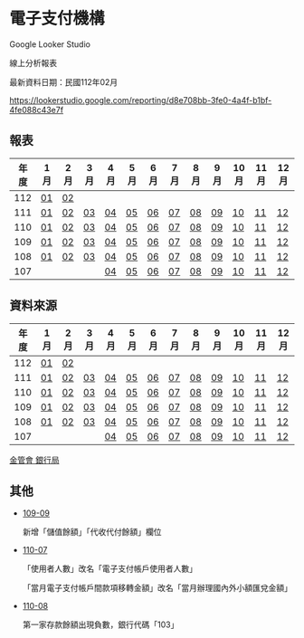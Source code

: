 # 電子支付機構

Google Looker Studio

線上分析報表

最新資料日期：民國112年02月

https://lookerstudio.google.com/reporting/d8e708bb-3fe0-4a4f-b1bf-4fe088c43e7f

## 報表

| 年度 | 1月                     | 2月                     | 3月                     | 4月                     | 5月                     | 6月                     | 7月                     | 8月                     | 9月                     | 10月                    | 11月                    | 12月                    |
| ---- | ----------------------- | ----------------------- | ----------------------- | ----------------------- | ----------------------- | ----------------------- | ----------------------- | ----------------------- | ----------------------- | ----------------------- | ----------------------- | ----------------------- |
| 112 | [01](./docs/report/11201.md) | [02](./docs/report/11202.md) |  |  |  |  |  |  |  |  |  |  |
| 111  | [01](./docs/report/11101.md) | [02](./docs/report/11102.md) | [03](./docs/report/11103.md) | [04](./docs/report/11104.md) | [05](./docs/report/11105.md) | [06](./docs/report/11106.md) | [07](./docs/report/11107.md) | [08](./docs/report/11108.md) | [09](./docs/report/11109.md) | [10](./docs/report/11110.md) | [11](./docs/report/11111.md) | [12](./docs/report/11112.md) |
| 110  | [01](./docs/report/11001.md) | [02](./docs/report/11002.md) | [03](./docs/report/11003.md) | [04](./docs/report/11004.md) | [05](./docs/report/11005.md) | [06](./docs/report/11006.md) | [07](./docs/report/11007.md) | [08](./docs/report/11008.md) | [09](./docs/report/11009.md) | [10](./docs/report/11010.md) | [11](./docs/report/11011.md) | [12](./docs/report/11012.md) |
| 109  | [01](./docs/report/10901.md) | [02](./docs/report/10902.md) | [03](./docs/report/10903.md) | [04](./docs/report/10904.md) | [05](./docs/report/10905.md) | [06](./docs/report/10906.md) | [07](./docs/report/10907.md) | [08](./docs/report/10908.md) | [09](./docs/report/10909.md) | [10](./docs/report/10910.md) | [11](./docs/report/10911.md) | [12](./docs/report/10912.md) |
| 108  | [01](./docs/report/10801.md) | [02](./docs/report/10802.md) | [03](./docs/report/10803.md) | [04](./docs/report/10804.md) | [05](./docs/report/10805.md) | [06](./docs/report/10806.md) | [07](./docs/report/10807.md) | [08](./docs/report/10808.md) | [09](./docs/report/10809.md) | [10](./docs/report/10810.md) | [11](./docs/report/10811.md) | [12](./docs/report/10812.md) |
| 107  |                         |                         |                         | [04](./docs/report/10704.md) | [05](./docs/report/10705.md) | [06](./docs/report/10706.md) | [07](./docs/report/10707.md) | [08](./docs/report/10708.md) | [09](./docs/report/10709.md) | [10](./docs/report/10710.md) | [11](./docs/report/10711.md) | [12](./docs/report/10712.md) |

## 資料來源

| 年度 | 1月                                                          | 2月                                                          | 3月                                                          | 4月                                                          | 5月                                                          | 6月                                                          | 7月                                                          | 8月                                                          | 9月                                                          | 10月                                                         | 11月                                                         | 12月                                                         |
| ---- | ------------------------------------------------------------ | ------------------------------------------------------------ | ------------------------------------------------------------ | ------------------------------------------------------------ | ------------------------------------------------------------ | ------------------------------------------------------------ | ------------------------------------------------------------ | ------------------------------------------------------------ | ------------------------------------------------------------ | ------------------------------------------------------------ | ------------------------------------------------------------ | ------------------------------------------------------------ |
| 112  | [01](https://www.banking.gov.tw/ch/home.jsp?id=169&parentpath=0,2&mcustomize=news_view.jsp&dataserno=202303090001&dtable=News) | [02](https://www.banking.gov.tw/ch/home.jsp?id=169&parentpath=0,2&mcustomize=news_view.jsp&dataserno=202304130001&dtable=News) |                                                              |                                                              |                                                              |                                                              |                                                              |                                                              |                                                              |                                                              |                                                              |                                                              |
| 111  | [01](https://www.banking.gov.tw/ch/home.jsp?id=169&parentpath=0,2&mcustomize=news_view.jsp&dataserno=202203100001&dtable=News) | [02](https://www.banking.gov.tw/ch/home.jsp?id=169&parentpath=0,2&mcustomize=news_view.jsp&dataserno=202204140003&dtable=News) | [03](https://www.banking.gov.tw/ch/home.jsp?id=169&parentpath=0,2&mcustomize=news_view.jsp&dataserno=202205120004&dtable=News) | [04](https://www.banking.gov.tw/ch/home.jsp?id=169&parentpath=0,2&mcustomize=news_view.jsp&dataserno=202206090003&dtable=News) | [05](https://www.banking.gov.tw/ch/home.jsp?id=169&parentpath=0,2&mcustomize=news_view.jsp&dataserno=202207140001&dtable=News) | [06](https://www.banking.gov.tw/ch/home.jsp?id=169&parentpath=0,2&mcustomize=news_view.jsp&dataserno=202208110001&dtable=News) | [07](https://www.banking.gov.tw/ch/home.jsp?id=169&parentpath=0,2&mcustomize=news_view.jsp&dataserno=202209080002&dtable=News) | [08](https://www.banking.gov.tw/ch/home.jsp?id=169&parentpath=0,2&mcustomize=news_view.jsp&dataserno=202210110002&dtable=News) | [09](https://www.banking.gov.tw/ch/home.jsp?id=169&parentpath=0,2&mcustomize=news_view.jsp&dataserno=202211100002&dtable=News) | [10](https://www.banking.gov.tw/ch/home.jsp?id=169&parentpath=0,2&mcustomize=news_view.jsp&dataserno=202212080004&dtable=News) | [11](https://www.banking.gov.tw/ch/home.jsp?id=169&parentpath=0,2&mcustomize=news_view.jsp&dataserno=202301100004&dtable=News) | [12](https://www.banking.gov.tw/ch/home.jsp?id=169&parentpath=0,2&mcustomize=news_view.jsp&dataserno=202302090001&dtable=News) |
| 110  | [01](https://www.banking.gov.tw/ch/home.jsp?id=169&parentpath=0,2&mcustomize=news_view.jsp&dataserno=202103110001&dtable=News) | [02](https://www.banking.gov.tw/ch/home.jsp?id=169&parentpath=0,2&mcustomize=news_view.jsp&dataserno=202104080002&dtable=News) | [03](https://www.banking.gov.tw/ch/home.jsp?id=169&parentpath=0,2&mcustomize=news_view.jsp&dataserno=202105060001&dtable=News) | [04](https://www.banking.gov.tw/ch/home.jsp?id=169&parentpath=0,2&mcustomize=news_view.jsp&dataserno=202106100005&dtable=News) | [05](https://www.banking.gov.tw/ch/home.jsp?id=169&parentpath=0,2&mcustomize=news_view.jsp&dataserno=202107080003&dtable=News) | [06](https://www.banking.gov.tw/ch/home.jsp?id=169&parentpath=0,2&mcustomize=news_view.jsp&dataserno=202108120001&dtable=News) | [07](https://www.banking.gov.tw/ch/home.jsp?id=169&parentpath=0,2&mcustomize=news_view.jsp&dataserno=202109090004&dtable=News) | [08](https://www.banking.gov.tw/ch/home.jsp?id=169&parentpath=0,2&mcustomize=news_view.jsp&dataserno=202110070003&dtable=News) | [09](https://www.banking.gov.tw/ch/home.jsp?id=169&parentpath=0,2&mcustomize=news_view.jsp&dataserno=202111110003&dtable=News) | [10](https://www.banking.gov.tw/ch/home.jsp?id=169&parentpath=0,2&mcustomize=news_view.jsp&dataserno=202112090001&dtable=News) | [11](https://www.banking.gov.tw/ch/home.jsp?id=169&parentpath=0,2&mcustomize=news_view.jsp&dataserno=202201130003&dtable=News) | [12](https://www.banking.gov.tw/ch/home.jsp?id=169&parentpath=0,2&mcustomize=news_view.jsp&dataserno=202202100002&dtable=News) |
| 109  | [01](https://www.banking.gov.tw/ch/home.jsp?id=169&parentpath=0,2&mcustomize=news_view.jsp&dataserno=202003050003&dtable=News) | [02](https://www.banking.gov.tw/ch/home.jsp?id=169&parentpath=0,2&mcustomize=news_view.jsp&dataserno=202004070002&dtable=News) | [03](https://www.banking.gov.tw/ch/home.jsp?id=169&parentpath=0,2&mcustomize=news_view.jsp&dataserno=202005050002&dtable=News) | [04](https://www.banking.gov.tw/ch/home.jsp?id=169&parentpath=0,2&mcustomize=news_view.jsp&dataserno=202006040002&dtable=News) | [05](https://www.banking.gov.tw/ch/home.jsp?id=169&parentpath=0,2&mcustomize=news_view.jsp&dataserno=202007020004&dtable=News) | [06](https://www.banking.gov.tw/ch/home.jsp?id=169&parentpath=0,2&mcustomize=news_view.jsp&dataserno=202008040005&dtable=News) | [07](https://www.banking.gov.tw/ch/home.jsp?id=169&parentpath=0,2&mcustomize=news_view.jsp&dataserno=202009080003&dtable=News) | [08](https://www.banking.gov.tw/ch/home.jsp?id=169&parentpath=0,2&mcustomize=news_view.jsp&dataserno=202010060005&dtable=News) | [09](https://www.banking.gov.tw/ch/home.jsp?id=169&parentpath=0,2&mcustomize=news_view.jsp&dataserno=202011100002&dtable=News) | [10](https://www.banking.gov.tw/ch/home.jsp?id=169&parentpath=0,2&mcustomize=news_view.jsp&dataserno=202012100001&dtable=News) | [11](https://www.banking.gov.tw/ch/home.jsp?id=169&parentpath=0,2&mcustomize=news_view.jsp&dataserno=202101070003&dtable=News) | [12](https://www.banking.gov.tw/ch/home.jsp?id=169&parentpath=0,2&mcustomize=news_view.jsp&dataserno=202102040003&dtable=News) |
| 108  | [01](https://www.banking.gov.tw/ch/home.jsp?id=169&parentpath=0,2&mcustomize=news_view.jsp&dataserno=201903070002&dtable=News) | [02](https://www.banking.gov.tw/ch/home.jsp?id=169&parentpath=0,2&mcustomize=news_view.jsp&dataserno=201903280003&dtable=News) | [03](https://www.banking.gov.tw/ch/home.jsp?id=169&parentpath=0,2&mcustomize=news_view.jsp&dataserno=201904300003&dtable=News) | [04](https://www.banking.gov.tw/ch/home.jsp?id=169&parentpath=0,2&mcustomize=news_view.jsp&dataserno=201905300004&dtable=News) | [05](https://www.banking.gov.tw/ch/home.jsp?id=169&parentpath=0,2&mcustomize=news_view.jsp&dataserno=201906270005&dtable=News) | [06](https://www.banking.gov.tw/ch/home.jsp?id=169&parentpath=0,2&mcustomize=news_view.jsp&dataserno=201908010004&dtable=News) | [07](https://www.banking.gov.tw/ch/home.jsp?id=169&parentpath=0,2&mcustomize=news_view.jsp&dataserno=201908290005&dtable=News) | [08](https://www.banking.gov.tw/ch/home.jsp?id=169&parentpath=0,2&mcustomize=news_view.jsp&dataserno=201910030004&dtable=News) | [09](https://www.banking.gov.tw/ch/home.jsp?id=169&parentpath=0,2&mcustomize=news_view.jsp&dataserno=201910290007&dtable=News) | [10](https://www.banking.gov.tw/ch/home.jsp?id=169&parentpath=0,2&mcustomize=news_view.jsp&dataserno=201912030001&dtable=News) | [11](https://www.banking.gov.tw/ch/home.jsp?id=169&parentpath=0,2&mcustomize=news_view.jsp&dataserno=201912310003&dtable=News) | [12](https://www.banking.gov.tw/ch/home.jsp?id=169&parentpath=0,2&mcustomize=news_view.jsp&dataserno=202002110003&dtable=News) |
| 107  |                                                              |                                                              |                                                              | [04](https://www.banking.gov.tw/ch/home.jsp?id=169&parentpath=0,2&mcustomize=news_view.jsp&dataserno=201806050005&dtable=News) | [05](https://www.banking.gov.tw/ch/home.jsp?id=169&parentpath=0,2&mcustomize=news_view.jsp&dataserno=201807050004&dtable=News) | [06](https://www.banking.gov.tw/ch/home.jsp?id=169&parentpath=0,2&mcustomize=news_view.jsp&dataserno=201808020002&dtable=News) | [07](https://www.banking.gov.tw/ch/home.jsp?id=169&parentpath=0,2&mcustomize=news_view.jsp&dataserno=201809040005&dtable=News) | [08](https://www.banking.gov.tw/ch/home.jsp?id=169&parentpath=0,2&mcustomize=news_view.jsp&dataserno=201810020008&dtable=News) | [09](https://www.banking.gov.tw/ch/home.jsp?id=169&parentpath=0,2&mcustomize=news_view.jsp&dataserno=201811010005&dtable=News) | [10](https://www.banking.gov.tw/ch/home.jsp?id=169&parentpath=0,2&mcustomize=news_view.jsp&dataserno=201812060001&dtable=News) | [11](https://www.banking.gov.tw/ch/home.jsp?id=169&parentpath=0,2&mcustomize=news_view.jsp&dataserno=201901080004&dtable=News) | [12](https://www.banking.gov.tw/ch/home.jsp?id=169&parentpath=0,2&mcustomize=news_view.jsp&dataserno=201901310011&dtable=News) |

[金管會 銀行局](https://www.banking.gov.tw/ch/home.jsp?id=591&parentpath=0,590&mcustomize=multimessage_view.jsp&dataserno=201805300001&dtable=Disclosure)

## 其他

- [109-09](./docs/report/10909.md)

  新增「儲值餘額」「代收代付餘額」欄位

- [110-07](./docs/report/11007.md)

  「使用者人數」改名「電子支付帳戶使用者人數」

  「當月電子支付帳戶間款項移轉金額」改名「當月辦理國內外小額匯兌金額」
  
- [110-08](./docs/report/11008.md)

  第一家存款餘額出現負數，銀行代碼「103」

